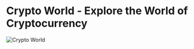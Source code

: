 # Crypto World - Explore the World of Cryptocurrency

![Crypto World](https://i.ibb.co/8gh5Jc8/image.png)


